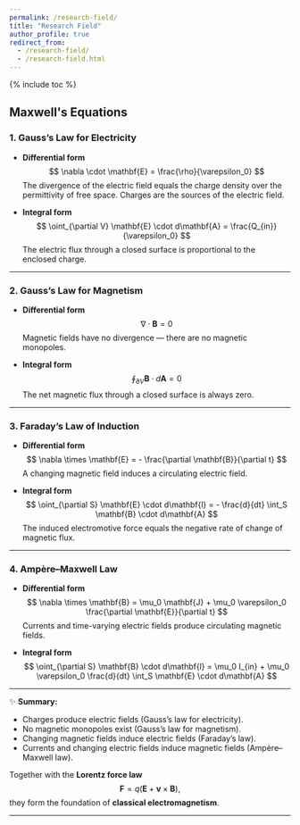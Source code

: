 ```yaml
---
permalink: /research-field/
title: "Research Field"
author_profile: true
redirect_from: 
  - /research-field/
  - /research-field.html
---
```


{% include toc %}

## Maxwell's Equations

### **1. Gauss’s Law for Electricity**

* **Differential form**
  $$
  \nabla \cdot \mathbf{E} = \frac{\rho}{\varepsilon_0}
  $$
  The divergence of the electric field equals the charge density over the permittivity of free space. Charges are the sources of the electric field.

* **Integral form**
  $$
  \oint_{\partial V} \mathbf{E} \cdot d\mathbf{A} = \frac{Q_{in}}{\varepsilon_0}
  $$
  The electric flux through a closed surface is proportional to the enclosed charge.

---

### **2. Gauss’s Law for Magnetism**

* **Differential form**
  $$
  \nabla \cdot \mathbf{B} = 0
  $$
  Magnetic fields have no divergence — there are no magnetic monopoles.

* **Integral form**
  $$
  \oint_{\partial V} \mathbf{B} \cdot d\mathbf{A} = 0
  $$
  The net magnetic flux through a closed surface is always zero.

---

### **3. Faraday’s Law of Induction**

* **Differential form**
  $$
  \nabla \times \mathbf{E} = - \frac{\partial \mathbf{B}}{\partial t}
  $$
  A changing magnetic field induces a circulating electric field.

* **Integral form**
  $$
  \oint_{\partial S} \mathbf{E} \cdot d\mathbf{l} = - \frac{d}{dt} \int_S \mathbf{B} \cdot d\mathbf{A}
  $$
  The induced electromotive force equals the negative rate of change of magnetic flux.

---

### **4. Ampère–Maxwell Law**

* **Differential form**
  $$
  \nabla \times \mathbf{B} = \mu_0 \mathbf{J} + \mu_0 \varepsilon_0 \frac{\partial \mathbf{E}}{\partial t}
  $$
  Currents and time-varying electric fields produce circulating magnetic fields.

* **Integral form**
  $$
  \oint_{\partial S} \mathbf{B} \cdot d\mathbf{l} = \mu_0 I_{in} + \mu_0 \varepsilon_0 \frac{d}{dt} \int_S \mathbf{E} \cdot d\mathbf{A}
  $$

---

✨ **Summary:**

* Charges produce electric fields (Gauss’s law for electricity).
* No magnetic monopoles exist (Gauss’s law for magnetism).
* Changing magnetic fields induce electric fields (Faraday’s law).
* Currents and changing electric fields induce magnetic fields (Ampère–Maxwell law).

Together with the **Lorentz force law**
$$
\mathbf{F} = q(\mathbf{E} + \mathbf{v} \times \mathbf{B}),
$$
they form the foundation of **classical electromagnetism**.

---
